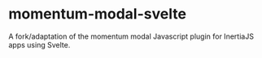 # momentum-modal-svelte
A fork/adaptation of the momentum modal Javascript plugin for InertiaJS apps using Svelte.
